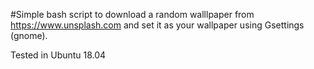 #Simple bash script to download a random walllpaper from https://www.unsplash.com and set it as your wallpaper using Gsettings (gnome).

Tested in Ubuntu 18.04
